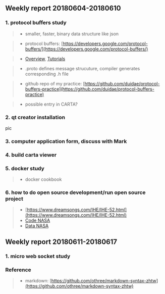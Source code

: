 ## Weekly report 20180604-20180610

### 1. protocol buffers study
>* smaller, faster, binary data structure like json

>* protocol buffers: [https://developers.google.com/protocol-buffers/](https://developers.google.com/protocol-buffers/)

>* [Overview](https://developers.google.com/protocol-buffers/docs/overview), [Tutorials](https://developers.google.com/protocol-buffers/docs/tutorials)

>* .proto defines message strucuture, compiler generates corresponding .h file

>* github repo of my practice: [https://github.com/duidae/protocol-buffers-practice](https://github.com/duidae/protocol-buffers-practice)

>* possible entry in CARTA?

### 2. qt creator installation
pic

### 3. computer application form, discuss with Mark

### 4. build carta viewer
### 5. docker study
>* docker cookbook
### 6. how to do open source development/run open source project
>* [https://www.dreamsongs.com/IHE/IHE-52.html](https://www.dreamsongs.com/IHE/IHE-52.html)
>* [Code NASA](https://code.nasa.gov/)
>* [Data NASA](https://data.nasa.gov/)

## Weekly report 20180611-20180617
### 1. micro web socket study


### Reference
>* markdown: [https://github.com/othree/markdown-syntax-zhtw](https://github.com/othree/markdown-syntax-zhtw)
